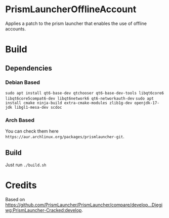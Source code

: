 # PrismLauncherOfflineAccount

Applies a patch to the prism launcher that enables the use of offline accounts.

# Build

## Dependencies

### Debian Based

`sudo apt install qt6-base-dev qtchooser qt6-base-dev-tools libqt6core6 libqt6core5compat6-dev libqt6network6 qt6-networkauth-dev`
`sudo apt install cmake ninja-build extra-cmake-modules zlib1g-dev openjdk-17-jdk libgl1-mesa-dev scdoc`

### Arch Based

You can check them here `https://aur.archlinux.org/packages/prismlauncher-git`.

## Build

Just run `./build.sh`

# Credits

Based on https://github.com/PrismLauncher/PrismLauncher/compare/develop...Diegiwg:PrismLauncher-Cracked:develop.
